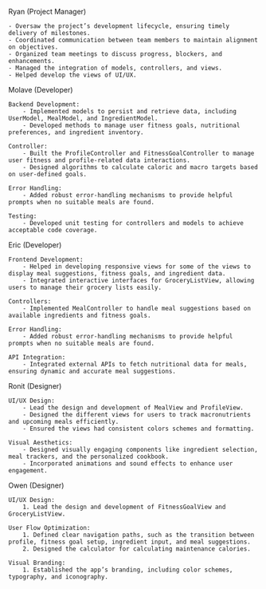 Ryan (Project Manager)

    - Oversaw the project’s development lifecycle, ensuring timely delivery of milestones.
    - Coordinated communication between team members to maintain alignment on objectives.
    - Organized team meetings to discuss progress, blockers, and enhancements.
    - Managed the integration of models, controllers, and views.
    - Helped develop the views of UI/UX.

Molave (Developer)

    Backend Development:
        - Implemented models to persist and retrieve data, including UserModel, MealModel, and IngredientModel.
        - Developed methods to manage user fitness goals, nutritional preferences, and ingredient inventory.

    Controller:
        - Built the ProfileController and FitnessGoalController to manage user fitness and profile-related data interactions.
        - Designed algorithms to calculate caloric and macro targets based on user-defined goals.

    Error Handling:
        - Added robust error-handling mechanisms to provide helpful prompts when no suitable meals are found.

    Testing:
        - Developed unit testing for controllers and models to achieve acceptable code coverage.

Eric (Developer)

    Frontend Development:
        - Helped in developing responsive views for some of the views to display meal suggestions, fitness goals, and ingredient data.
        - Integrated interactive interfaces for GroceryListView, allowing users to manage their grocery lists easily.

    Controllers:
        - Implemented MealController to handle meal suggestions based on available ingredients and fitness goals.

    Error Handling:
        - Added robust error-handling mechanisms to provide helpful prompts when no suitable meals are found.

    API Integration:
        - Integrated external APIs to fetch nutritional data for meals, ensuring dynamic and accurate meal suggestions.

Ronit (Designer)

    UI/UX Design:
        - Lead the design and development of MealView and ProfileView.
        - Designed the different views for users to track macronutrients and upcoming meals efficiently.
        - Ensured the views had consistent colors schemes and formatting.

    Visual Aesthetics:
        - Designed visually engaging components like ingredient selection, meal trackers, and the personalized cookbook.
        - Incorporated animations and sound effects to enhance user engagement.

Owen (Designer)

    UI/UX Design:
        1. Lead the design and development of FitnessGoalView and GroceryListView.

    User Flow Optimization:
        1. Defined clear navigation paths, such as the transition between profile, fitness goal setup, ingredient input, and meal suggestions.
        2. Designed the calculator for calculating maintenance calories.

    Visual Branding:
        1. Established the app’s branding, including color schemes, typography, and iconography.
